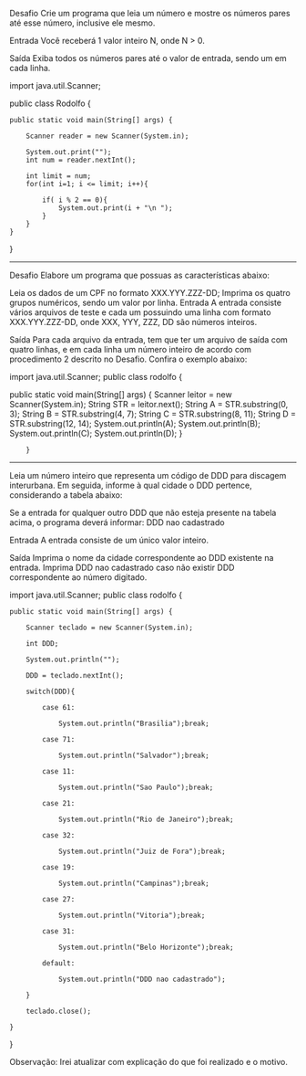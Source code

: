 

Desafio
Crie um programa que leia um número e mostre os números pares até esse número, inclusive ele mesmo.

Entrada
Você receberá 1 valor inteiro N, onde N > 0.

Saída
Exiba todos os números pares até o valor de entrada, sendo um em cada linha.

import java.util.Scanner;

public class Rodolfo {

    public static void main(String[] args) {

        Scanner reader = new Scanner(System.in);

        System.out.print("");
        int num = reader.nextInt();

        int limit = num;
        for(int i=1; i <= limit; i++){

            if( i % 2 == 0){
                System.out.print(i + "\n ");
            }
        }
    }
}




------------------------------------------------------------------

Desafio
Elabore um programa que possuas as características abaixo:

Leia os dados de um CPF no formato XXX.YYY.ZZZ-DD;
Imprima os quatro grupos numéricos, sendo um valor por linha.
Entrada
A entrada consiste vários arquivos de teste e cada um possuindo uma linha com formato XXX.YYY.ZZZ-DD, onde XXX, YYY, ZZZ, DD são números inteiros.

Saída
Para cada arquivo da entrada, tem que ter um arquivo de saída com quatro linhas, e em cada linha um número inteiro de acordo com procedimento 2 descrito no Desafio. Confira o exemplo abaixo:


import java.util.Scanner;
public class rodolfo {

public static void main(String[] args) {
        Scanner leitor = new Scanner(System.in);
        String STR = leitor.next();
        String A = STR.substring(0, 3);
        String B = STR.substring(4, 7);
        String C = STR.substring(8, 11);
        String D = STR.substring(12, 14);
        System.out.println(A);
        System.out.println(B);
        System.out.println(C);
        System.out.println(D);
        }

        }

--------------------------------------------------------------------
Leia um número inteiro que representa um código de DDD para discagem interurbana. Em seguida, informe à qual cidade o DDD pertence, considerando a tabela abaixo:

 


Se a entrada for qualquer outro DDD que não esteja presente na tabela acima, o programa deverá informar:
DDD nao cadastrado

Entrada
A entrada consiste de um único valor inteiro.

Saída
Imprima o nome da cidade correspondente ao DDD existente na entrada. Imprima DDD nao cadastrado caso não existir DDD correspondente ao número digitado.



import java.util.Scanner;
public class rodolfo {

    public static void main(String[] args) {

        Scanner teclado = new Scanner(System.in);

        int DDD;

        System.out.println("");

        DDD = teclado.nextInt();

        switch(DDD){

            case 61:

                System.out.println("Brasilia");break;

            case 71:

                System.out.println("Salvador");break;

            case 11:

                System.out.println("Sao Paulo");break;

            case 21:

                System.out.println("Rio de Janeiro");break;

            case 32:

                System.out.println("Juiz de Fora");break;
                
            case 19:

                System.out.println("Campinas");break;
                
            case 27:

                System.out.println("Vitoria");break;
                
            case 31:
              
                System.out.println("Belo Horizonte");break;

            default:

                System.out.println("DDD nao cadastrado");

        }

        teclado.close();

    }

}

Observação: Irei atualizar com explicação do que foi realizado e o motivo.

